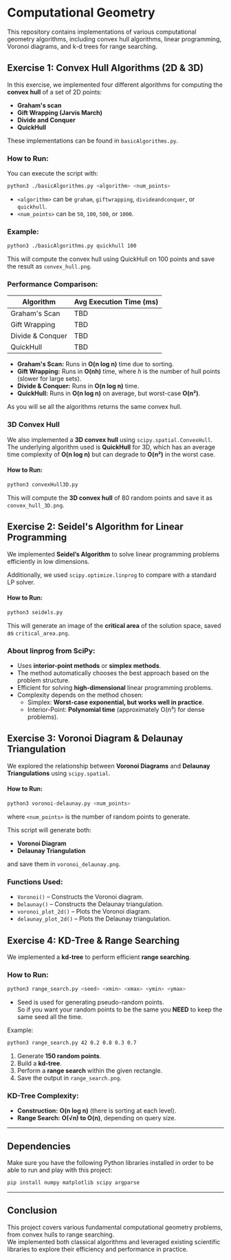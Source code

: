 # Computational Geometry

This repository contains implementations of various computational geometry algorithms, including convex hull algorithms, linear programming, Voronoi diagrams, and k-d trees for range searching.


## **Exercise 1: Convex Hull Algorithms (2D & 3D)**

In this exercise, we implemented four different algorithms for computing the **convex hull** of a set of 2D points:

- **Graham's scan**
- **Gift Wrapping (Jarvis March)**
- **Divide and Conquer**
- **QuickHull**

These implementations can be found in `basicAlgorithms.py`.

### **How to Run:**

You can execute the script with:

```sh
python3 ./basicAlgorithms.py <algorithm> <num_points>
```

- `<algorithm>` can be `graham`, `giftwrapping`, `divideandconquer`, or `quickhull`.
- `<num_points>` can be `50`, `100`, `500`, or `1000`.

### **Example:**

```sh
python3 ./basicAlgorithms.py quickhull 100
```

This will compute the convex hull using QuickHull on 100 points and save the result as `convex_hull.png`.

### **Performance Comparison:**

| Algorithm        | Avg Execution Time (ms) |
| ---------------- | ----------------------- |
| Graham's Scan    | TBD                     |
| Gift Wrapping    | TBD                     |
| Divide & Conquer | TBD                     |
| QuickHull        | TBD                     |

- **Graham's Scan:** Runs in **O(n log n)** time due to sorting.
- **Gift Wrapping:** Runs in **O(nh)** time, where *h* is the number of hull points (slower for large sets).
- **Divide & Conquer:** Runs in **O(n log n)** time.
- **QuickHull:** Runs in **O(n log n)** on average, but worst-case **O(n²)**.

As you will se all the algorithms returns the same convex hull.  

### **3D Convex Hull**

We also implemented a **3D convex hull** using `scipy.spatial.ConvexHull`.  
The underlying algorithm used is **QuickHull** for 3D, which has an average time complexity of **O(n log n)** but can degrade to **O(n²)** in the worst case.

#### **How to Run:**

```sh
python3 convexHull3D.py
```

This will compute the **3D convex hull** of 80 random points and save it as `convex_hull_3D.png`.

## **Exercise 2: Seidel's Algorithm for Linear Programming**

We implemented **Seidel’s Algorithm** to solve linear programming problems efficiently in low dimensions.

Additionally, we used `scipy.optimize.linprog` to compare with a standard LP solver.

#### **How to Run:**

```sh
python3 seidels.py
```

This will generate an image of the **critical area** of the solution space, saved as `critical_area.png`.

### **About linprog from SciPy:**

- Uses **interior-point methods** or **simplex methods**.
- The method automatically chooses the best approach based on the problem structure.
- Efficient for solving **high-dimensional** linear programming problems.
- Complexity depends on the method chosen:
  - Simplex: **Worst-case exponential, but works well in practice**.
  - Interior-Point: **Polynomial time** (approximately O(n³) for dense problems).


## **Exercise 3: Voronoi Diagram & Delaunay Triangulation**

We explored the relationship between **Voronoi Diagrams** and **Delaunay Triangulations** using `scipy.spatial`.

#### **How to Run:**

```sh
python3 voronoi-delaunay.py <num_points>
```

where `<num_points>` is the number of random points to generate.

This script will generate both:

- **Voronoi Diagram**
- **Delaunay Triangulation**

and save them in `voronoi_delaunay.png`.

### **Functions Used:**

- `Voronoi()` – Constructs the Voronoi diagram.
- `Delaunay()` – Constructs the Delaunay triangulation.
- `voronoi_plot_2d()` – Plots the Voronoi diagram.
- `delaunay_plot_2d()` – Plots the Delaunay triangulation.

## **Exercise 4: KD-Tree & Range Searching**

We implemented a **kd-tree** to perform efficient **range searching**.

### **How to Run:**

```sh
python3 range_search.py <seed> <xmin> <xmax> <ymin> <ymax>
```

- Seed is used for generating pseudo-random points.  
  So if you want your random points to be the same you **NEED** to keep the same seed all the time.

Example:

```sh
python3 range_search.py 42 0.2 0.8 0.3 0.7
```

1. Generate **150 random points**.
2. Build a **kd-tree**.
3. Perform a **range search** within the given rectangle.
4. Save the output in `range_search.png`.

### **KD-Tree Complexity:**

- **Construction:** **O(n log n)** (there is sorting at each level).
- **Range Search:** **O(√n) to O(n)**, depending on query size.

---

## **Dependencies**

Make sure you have the following Python libraries installed in order to be able to run and play with this project:

```sh
pip install numpy matplotlib scipy argparse
```

---

## **Conclusion**

This project covers various fundamental computational geometry problems, from convex hulls to range searching.  
We implemented both classical algorithms and leveraged existing scientific libraries to explore their efficiency and performance in practice.


